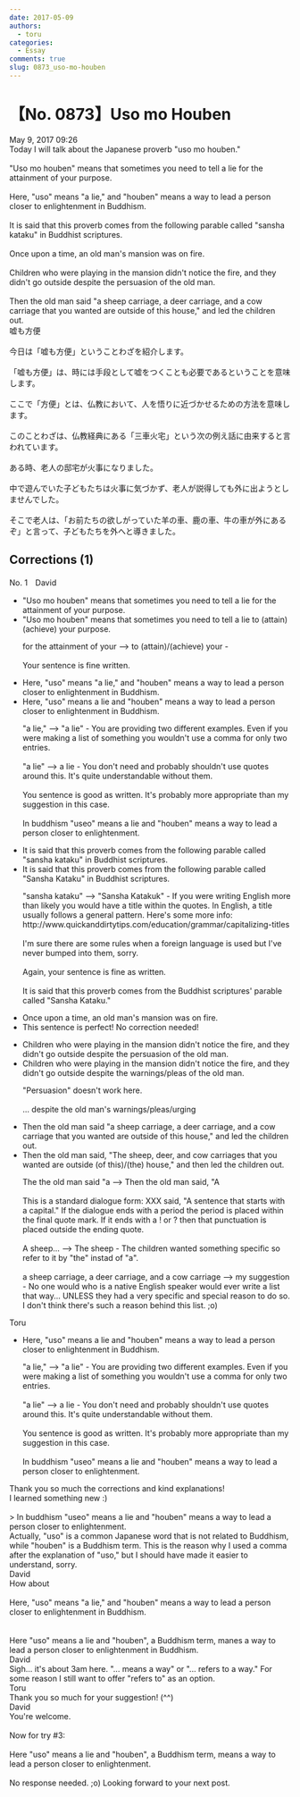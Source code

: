 ```yaml
---
date: 2017-05-09
authors:
  - toru
categories:
  - Essay
comments: true
slug: 0873_uso-mo-houben
---
```


# 【No. 0873】Uso mo Houben
<div class="date">May 9, 2017 09:26</div>
<div id="post"><div id="body_show_ori">
Today I will talk about the Japanese proverb "uso mo houben."<br/><br/>"Uso mo houben" means that sometimes you need to tell a lie for the attainment of your purpose.<br/><br/>Here, "uso" means "a lie," and "houben" means a way to lead a person closer to enlightenment in Buddhism.<br/><br/>It is said that this proverb comes from the following parable called "sansha kataku" in Buddhist scriptures.<br/><br/>Once upon a time, an old man's mansion was on fire.<br/><br/>Children who were playing in the mansion didn't notice the fire, and they didn't go outside despite the persuasion of the old man.<br/><br/>Then the old man said "a sheep carriage, a deer carriage, and a cow carriage that you wanted are outside of this house," and led the children out.
</div></div>

<!-- more -->

<div id="post_ja"><div id="body_show_mo">
嘘も方便<br/><br/>今日は「嘘も方便」ということわざを紹介します。<br/><br/>「嘘も方便」は、時には手段として嘘をつくことも必要であるということを意味します。<br/><br/>ここで「方便」とは、仏教において、人を悟りに近づかせるための方法を意味します。<br/><br/>このことわざは、仏教経典にある「三車火宅」という次の例え話に由来すると言われています。<br/><br/>ある時、老人の邸宅が火事になりました。<br/><br/>中で遊んでいた子どもたちは火事に気づかず、老人が説得しても外に出ようとしませんでした。<br/><br/>そこで老人は、「お前たちの欲しがっていた羊の車、鹿の車、牛の車が外にあるぞ」と言って、子どもたちを外へと導きました。
</div></div>

## Corrections (1)
<div id="block"><div class="first_name"> No. 1　<span class="just_name">David</span></div><div id="block2">
<ul class="correction_field">
<li class="incorrect">"Uso mo houben" means that sometimes you need to tell a lie for the attainment of your purpose.</li>
<li class="corrected correct">
"Uso mo houben" means that sometimes you need to tell a lie to (attain)(achieve) your purpose.
<p class="correction_comment">for the attainment of your --&gt; to (attain)/(achieve) your - <br/><br/>Your sentence is fine written.</p>
</li>
</ul>
<ul class="correction_field">
<li class="incorrect">Here, "uso" means "a lie," and "houben" means a way to lead a person closer to enlightenment in Buddhism.</li>
<li class="corrected correct">
Here, "uso" means a lie and "houben" means a way to lead a person closer to enlightenment in Buddhism.
<p class="correction_comment">"a lie," --&gt; "a lie" - You are providing two different examples. Even if you were making a list of something you wouldn't use a comma for only two entries. <br/><br/>"a lie" --&gt; a lie - You don't need and probably shouldn't use quotes around this. It's quite understandable without them. <br/><br/>You sentence is good as written. It's probably more appropriate than my suggestion in this case.<br/><br/>In buddhism "useo" means a lie and "houben" means a way to lead a person closer to enlightenment.</p>
</li>
</ul>
<ul class="correction_field">
<li class="incorrect">It is said that this proverb comes from the following parable called "sansha kataku" in Buddhist scriptures.</li>
<li class="corrected correct">
It is said that this proverb comes from the following parable called "Sansha Kataku" in Buddhist scriptures.
<p class="correction_comment">"sansha kataku" --&gt; "Sansha Katakuk" - If you were writing English more than likely you would have a title within the quotes. In English, a title usually follows a general pattern. Here's some more info: http://www.quickanddirtytips.com/education/grammar/capitalizing-titles<br/><br/>I'm sure there are some rules when a foreign language is used but I've never bumped into them, sorry. <br/><br/>Again, your sentence is fine as written.<br/><br/>It is said that this proverb comes from the Buddhist scriptures' parable called "Sansha Kataku."</p>
</li>
</ul>
<ul class="correction_field">
<li class="incorrect">Once upon a time, an old man's mansion was on fire.</li>
<li class="corrected perfect">This sentence is perfect! No correction needed!</li>
</ul>
<ul class="correction_field">
<li class="incorrect">Children who were playing in the mansion didn't notice the fire, and they didn't go outside despite the persuasion of the old man.</li>
<li class="corrected correct">
Children who were playing in the mansion didn't notice the fire, and they didn't go outside despite the warnings/pleas of the old man.
<p class="correction_comment">"Persuasion" doesn't work here. <br/><br/>... despite the old man's warnings/pleas/urging</p>
</li>
</ul>
<ul class="correction_field">
<li class="incorrect">Then the old man said "a sheep carriage, a deer carriage, and a cow carriage that you wanted are outside of this house," and led the children out.</li>
<li class="corrected correct">
Then the old man said, "The sheep, deer, and cow carriages that you wanted are outside (of this)/(the) house," and then led the children out.
<p class="correction_comment">The the old man said "a --&gt; Then the old man said, "A <br/><br/>This is a standard dialogue form: XXX said, "A sentence that starts with a capital."  If the dialogue ends with a period the period is placed within the final quote mark. If it ends with a ! or ? then that punctuation is placed outside the ending quote. <br/><br/>A sheep... --&gt; The sheep  - The children wanted something specific so refer to it by "the" instad of "a".<br/><br/>a sheep carriage, a deer carriage, and a cow carriage --&gt; my suggestion - No one would who is a native English speaker would ever write a list that way... UNLESS they had a very specific and special reason to do so. I don't think there's such a reason behind this list. ;o)</p>
</li>
</ul>
</div><div class="name"><span class="just_name">Toru</span><br><div class="quote_field"><ul class="correction_field">
<li class="corrected correct">
Here, "uso" means a lie and "houben" means a way to lead a person closer to enlightenment in Buddhism.
<p class="correction_comment">
"a lie," --&gt; "a lie" - You are providing two different examples. Even if you were making a list of something you wouldn't use a comma for only two entries. <br/><br/>"a lie" --&gt; a lie - You don't need and probably shouldn't use quotes around this. It's quite understandable without them. <br/><br/>You sentence is good as written. It's probably more appropriate than my suggestion in this case.<br/><br/>In buddhism "useo" means a lie and "houben" means a way to lead a person closer to enlightenment.
</p>
</li>
</ul></div>
Thank you so much the corrections and kind explanations!<br/>I learned something new :)<br/><br/>&gt; In buddhism "useo" means a lie and "houben" means a way to lead a person closer to enlightenment.<br/>Actually, "uso" is a common Japanese word that is not related to Buddhism, while "houben" is a Buddhism term. This is the reason why I used a comma after the explanation of "uso," but I should have made it easier to understand, sorry.
</div>
<div class="name"><span class="just_name">David</span><br>
How about<br/><br/>Here, "uso" means "a lie," and "houben" means a way to lead a person closer to enlightenment in Buddhism.<br/><br/><br/>Here "uso" means a lie and "houben", a Buddhism term, manes a way to lead a person closer to enlightenment in Buddhism. 
</div>
<div class="name"><span class="just_name">David</span><br>
Sigh... it's about 3am here. "... means a way" or  "... refers to a way." For some reason I still want to offer "refers to" as an option. 
</div>
<div class="name"><span class="just_name">Toru</span><br>
Thank you so much for your suggestion! (^^)
</div>
<div class="name"><span class="just_name">David</span><br>
You're welcome. <br/><br/>Now for try #3:<br/><br/>Here "uso" means a lie and "houben", a Buddhism term, means a way to lead a person closer to enlightenment.<br/><br/>No response needed. ;o)  Looking forward to your next post.<br/>
</div>
</div>
